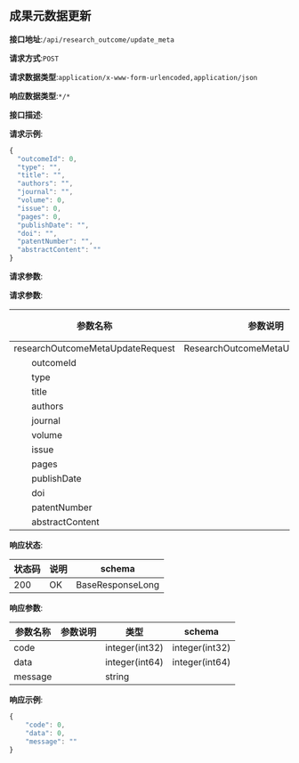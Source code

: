 

## 成果元数据更新


**接口地址**:`/api/research_outcome/update_meta`


**请求方式**:`POST`


**请求数据类型**:`application/x-www-form-urlencoded,application/json`


**响应数据类型**:`*/*`


**接口描述**:


**请求示例**:


```javascript
{
  "outcomeId": 0,
  "type": "",
  "title": "",
  "authors": "",
  "journal": "",
  "volume": 0,
  "issue": 0,
  "pages": 0,
  "publishDate": "",
  "doi": "",
  "patentNumber": "",
  "abstractContent": ""
}
```


**请求参数**:


**请求参数**:


| 参数名称 | 参数说明 | 请求类型    | 是否必须 | 数据类型 | schema |
| -------- | -------- | ----- | -------- | -------- | ------ |
|researchOutcomeMetaUpdateRequest|ResearchOutcomeMetaUpdateRequest|body|true|ResearchOutcomeMetaUpdateRequest|ResearchOutcomeMetaUpdateRequest|
|&emsp;&emsp;outcomeId|||false|integer(int64)||
|&emsp;&emsp;type|||false|string||
|&emsp;&emsp;title|||false|string||
|&emsp;&emsp;authors|||false|string||
|&emsp;&emsp;journal|||false|string||
|&emsp;&emsp;volume|||false|integer(int32)||
|&emsp;&emsp;issue|||false|integer(int32)||
|&emsp;&emsp;pages|||false|integer(int64)||
|&emsp;&emsp;publishDate|||false|string(date-time)||
|&emsp;&emsp;doi|||false|string||
|&emsp;&emsp;patentNumber|||false|string||
|&emsp;&emsp;abstractContent|||false|string||


**响应状态**:


| 状态码 | 说明 | schema |
| -------- | -------- | ----- | 
|200|OK|BaseResponseLong|


**响应参数**:


| 参数名称 | 参数说明 | 类型 | schema |
| -------- | -------- | ----- |----- | 
|code||integer(int32)|integer(int32)|
|data||integer(int64)|integer(int64)|
|message||string||


**响应示例**:
```javascript
{
	"code": 0,
	"data": 0,
	"message": ""
}
```